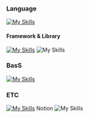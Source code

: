 


### Language
[![My Skills](https://skillicons.dev/icons?i=ts,js,html,css)](https://skillicons.dev)
#### Framework & Library
[![My Skills](https://skillicons.dev/icons?i=next,react,redux,tailwind,styledcomponents)](https://skillicons.dev)
![My Skills](https://go-skill-icons.vercel.app/api/icons?i=reactquery,zustand&titles=true)
### BasS
[![My Skills](https://skillicons.dev/icons?i=supabase,firebase)](https://skillicons.dev)

### ETC
[![My Skills](https://skillicons.dev/icons?i=figma,notion)](https://skillicons.dev)
Notion
![My Skills](https://go-skill-icons.vercel.app/api/icons?i=slack&titles=true)
